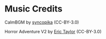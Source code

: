 # Music Credits
CalmBGM by [syncopika](http://opengameart.org/users/syncopika) (CC-BY-3.0)

Horror Adventure V2 by [Eric Taylor](http://opengameart.org/content/eric-taylor-royalty-free-music-pack-50-songs-cc-by) (CC-BY-3.0)
